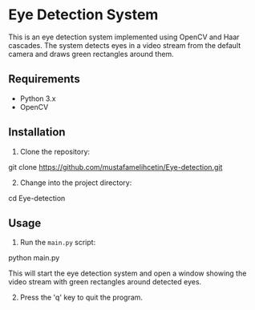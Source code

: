 # Eye Detection System

This is an eye detection system implemented using OpenCV and Haar cascades. The system detects eyes in a video stream from the default camera and draws green rectangles around them.

## Requirements

- Python 3.x
- OpenCV

## Installation

1. Clone the repository:

git clone https://github.com/mustafamelihcetin/Eye-detection.git

2. Change into the project directory:

cd Eye-detection

## Usage

1. Run the `main.py` script:

python main.py

This will start the eye detection system and open a window showing the video stream with green rectangles around detected eyes.

2. Press the 'q' key to quit the program.
